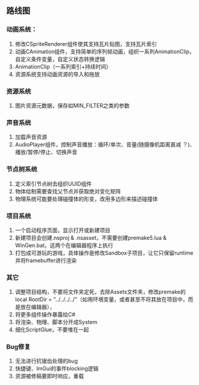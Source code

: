 ## 路线图

### 动画系统：

1. 修改CSpriteRenderer组件使其支持瓦片贴图，支持瓦片索引
2. 动画CAnimation组件，支持简单的序列帧动画，组织一系列AnimationClip，自定义条件变量，自定义状态转换逻辑
3. AnimationClip（一系列索引+持续时间）
4. 资源系统支持动画资源的导入和拖放

### 资源系统

1. 图片资源元数据，保存如MIN_FILTER之类的参数

### 声音系统

1. 加载声音资源
2. AudioPlayer组件，控制声音播放：循环/单次、音量(随摄像机距离衰减 ？)、播放/暂停/停止、切换声音

### 节点树系统

1. 定义索引节点树去组织UUID组件
2. 物体绘制需要查找父节点并获取绝对变化矩阵
3. 物理系统可能要处理碰撞体的形变，改用多边形来描述碰撞体

### 项目系统

1. 一个启动程序页面，显示打开或新建项目
1. 新建项目会创建.nsproj & .nsasset，不需要创建premake5.lua & WinGen.bat，这两个在编辑器程序上执行
1. 打包成可游玩的游戏，具体操作是修改Sandbox子项目，让它只保留runtime并将framebuffer进行渲染

### 其它

1. 调整项目结构，不要将文件夹定死，去除Assets文件夹，修改premake的local RootDir = "../../../../"（如用环境变量，或者甚至不将其放在项目中，而是放在编辑器），
2. 将更多组件操作暴露给C#
3. 将渲染、物理、脚本分开成System
4. 细化ScriptGlue，不要堆在一起

### Bug修复

1. 无法进行抗锯齿处理的bug
2. 快捷键、ImGui的事件blocking逻辑
3. 资源被修稿要即时响应，重载